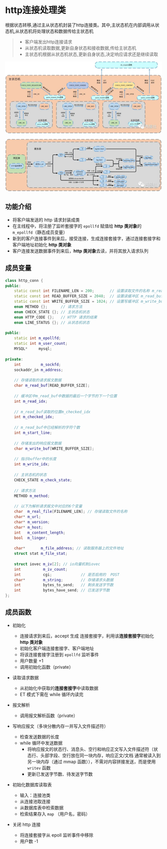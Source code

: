 
http连接处理类
===============
根据状态转移,通过主从状态机封装了http连接类。其中,主状态机在内部调用从状态机,从状态机将处理状态和数据传给主状态机
> * 客户端发出http连接请求
> * 从状态机读取数据,更新自身状态和接收数据,传给主状态机
> * 主状态机根据从状态机状态,更新自身状态,决定响应请求还是继续读取

![image-20230315130214221](./assets/image-20230315130214221.png)

![image-20230315130448891](./assets/image-20230315130448891.png)

## 功能介绍

+ 将客户端发送的 http 请求封装成类
+ 在主线程中，将注册了监听套接字的 `epollfd` 赋值给 **http 类对象**的 `m_epollfd`（静态成员变量）
+ 新到的客户连接事件到来后，接受连接，生成连接套接字，通过连接套接字和客户端地址初始化 **http 类对象**
+ 客户连接发送数据事件到来后，**http 类对象**去读，并将其放入请求队列

## 成员变量

```c++
class http_conn {
public:
    static const int FILENAME_LEN = 200;       // 设置读取文件的名称 m_real_file 大小
    static const int READ_BUFFER_SIZE = 2048;  // 设置读缓冲区 m_read_buf 大小
    static const int WRITE_BUFFER_SIZE = 1024; // 设置写缓冲区 m_write_buf 大小
    enum METHOD {};      // 请求方法
    enum CHECK_STATE {}; // 主状态机状态
    enum HTTP_CODE {};   // HTTP 请求的结果
    enum LINE_STATUS {}; // 从状态机状态
    
public:
    static int m_epollfd;
    static int m_user_count;
    MYSQL*     mysql;

private:
    int         m_sockfd;
    sockaddr_in m_address;

    // 存储读取的请求报文数据
    char m_read_buf[READ_BUFFER_SIZE];

    // 缓冲区中m_read_buf中数据的最后一个字节的下一个位置
    int m_read_idx;

    // m_read_buf读取的位置m_checked_idx
    int m_checked_idx;

    // m_read_buf中已经解析的字符个数
    int m_start_line;

    // 存储发出的响应报文数据
    char m_write_buf[WRITE_BUFFER_SIZE];

    // 指示buffer中的长度
    int m_write_idx;

    // 主状态机的状态
    CHECK_STATE m_check_state;

    // 请求方法
    METHOD m_method;

    // 以下为解析请求报文中对应的6个变量
    char  m_real_file[FILENAME_LEN]; // 存储读取文件的名称
    char* m_url;
    char* m_version;
    char* m_host;
    int   m_content_length;
    bool  m_linger;

    char*       m_file_address; // 读取服务器上的文件地址
    struct stat m_file_stat;

    struct iovec m_iv[2]; // io向量机制iovec
    int          m_iv_count;
    int          cgi;             // 是否启用的  POST
    char*        m_string;        // 存储请求头数据
    int          bytes_to_send;   // 剩余发送字节数
    int          bytes_have_send; // 已发送字节数
};
```

## 成员函数

+ 初始化
  + 连接请求到来后，accept 生成 连接套接字，利用该**连接套接字**初始化 **http 类对象**
  + 初始化客户端连接套接字、客户端地址
  + 将该连接套接字注册到 `epollfd` 监听事件
  + 用户数量 +1
  + 调用初始化函数（private）
+ 读取请求数据
  + 从初始化中获取的**连接套接字**中读取数据
  + ET 模式下需在 while 循环内读完
+ 报文解析
  + 调用报文解析函数（private）
+ 写响应报文（多块分散内存一并写入文件描述符）
  + 检查发送数据的长度
  + while 循环中发送数据
    + 将响应报文的状态行、消息头、空行和响应正文写入文件描述符（状态行、头部字段、空行放在同一块内存，响应正文/文档 通常被读入到另一块内存（通过 mmap 函数）），不需对内容拼接发送，而是使用 `writev` 函数
    + 更新已发送字节数、待发送字节数

+ 初始化数据库读取表
  + 输入：连接池类
  + 从连接池取连接
  + 从数据库表中检索数据
  + 检索结果存入 `map` （用户名，密码）
+ 关闭 http 连接
  + 将连接套接字从 epoll 监听事件中移除
  + 用户数 -1 

